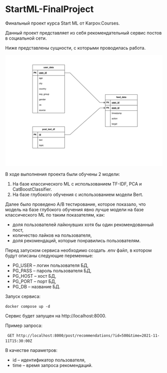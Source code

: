 # StartML-FinalProject
Финальный проект курса Start ML от Karpov.Courses.

Данный проект представляет из себя рекомендательный сервис постов в социальной сети.

Ниже представлены сущности, с которыми проводилась работа.

![Схема сущностей БД](./data/ER.svg)

В ходе выполнения проекта были обучены 2 модели:
1) На базе классического ML с использованием TF-IDF, PCA и CatBoostClassifier.
2) На базе глубокого обучения с использованием модели Bert.

Далее было проведено A/B тестирование, которое показало, что модель на базе глубокого обучения явно лучше модели на базе классического ML по таким показателям, как:
* доля пользователей лайкнувших хотя бы один рекомендованный пост,
* количество лайков на пользователя,
* доля рекомендаций, которые понравились пользователям.

Перед запуском сервиса необходимо создать .env файл, в котором будут описаны следующие переменные:

* PG_USER – логин пользователя БД,
* PG_PASS – пароль пользователя БД,
* PG_HOST – хост БД,
* PG_PORT – порт БД,
* PG_DB – название БД.

Запуск сервиса:

```docker compose up -d```

Сервис будет запущен на http://localhost:8000.

Пример запроса:

``` GET http://localhost:8000/post/recommendations/?id=500&time=2021-11-11T15:30:00Z```

В качестве параметров:
* id – идентификатор пользователя,
* time – время запроса рекомендаций.